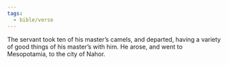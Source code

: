 ```yaml
---
tags:
  - bible/verse
---
```

The servant took ten of his master’s camels, and departed, having a variety of good things of his master’s with him. He arose, and went to Mesopotamia, to the city of Nahor.